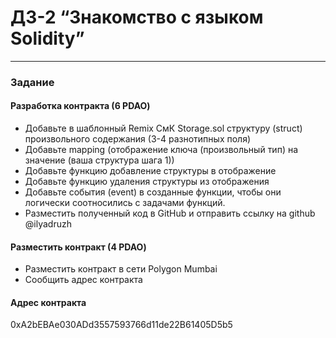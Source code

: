 # ДЗ-2 “Знакомство с языком Solidity”
___
### Задание
#### Разработка контракта (6 PDAO)
- Добавьте в шаблонный Remix СмК Storage.sol структуру (struct) произвольного содержания (3-4 разнотипных поля)
- Добавьте mapping (отображение  ключа (произвольный тип) на значение (ваша структура шага 1))
- Добавьте функцию добавление структуры в отображение 
- Добавьте функцию удаления структуры из отображения
- Добавьте события (event) в созданные функции, чтобы они логически соотносились с задачами функций.
- Разместить полученный код в GitHub и отправить ссылку на github @ilyadruzh
#### Разместить контракт (4 PDAO)
- Разместить контракт в сети Polygon Mumbai
- Сообщить адрес контракта 
#### Адрес контракта
0xA2bEBAe030ADd3557593766d11de22B61405D5b5
